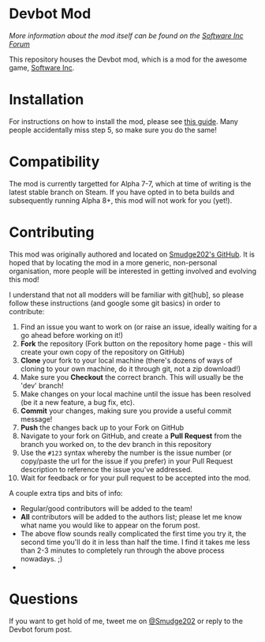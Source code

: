 # Devbot Mod

_More information about the mod itself can be found on the [Software Inc Forum](http://softwareinc.coredumping.com/forum/index.php?topic=519.0)_

This repository houses the Devbot mod, which is a mod for the awesome game, [Software Inc](softwareinc.coredumping.com).

# Installation

For instructions on how to install the mod, please see [this guide](http://softwareinc.coredumping.com/forum/index.php?topic=258.0). Many people accidentally miss step 5, so make sure you do the same!

# Compatibility

The mod is currently targetted for Alpha 7-7, which at time of writing is the latest stable branch on Steam. If you have opted in to beta builds and subsequently running Alpha 8+, this mod will not work for you (yet!).

# Contributing

This mod was originally authored and located on [Smudge202's GitHub](https://github.com/smudge202). It is hoped that by locating the mod in a more generic, non-personal organisation, more people will be interested in getting involved and evolving this mod!

I understand that not all modders will be familiar with git[hub], so please follow these instructions (and google some git basics) in order to contribute:

1. Find an issue you want to work on (or raise an issue, ideally waiting for a go ahead before working on it!)
1. **Fork** the repository (Fork button on the repository home page - this will create your own copy of the repository on GitHub)
1. **Clone** your fork to your local machine (there's dozens of ways of cloning to your own machine, do it through git, not a zip download!)
1. Make sure you **Checkout** the correct branch. This will usually be the 'dev' branch!
1. Make changes on your local machine until the issue has been resolved (be it a new feature, a bug fix, etc).
1. **Commit** your changes, making sure you provide a useful commit message!
1. **Push** the changes back up to your Fork on GitHub
1. Navigate to your fork on GitHub, and create a **Pull Request** from the branch you worked on, to the dev branch in this repository
1. Use the `#123` syntax whereby the number is the issue number (or copy/paste the url for the issue if you prefer) in your Pull Request description to reference the issue you've addressed.
1. Wait for feedback or for your pull request to be accepted into the mod.
 
A couple extra tips and bits of info:

* Regular/good contributors will be added to the team!
* **All** contributors will be added to the authors list; please let me know what name you would like to appear on the forum post.
* The above flow sounds really complicated the first time you try it, the second time you'll do it in less than half the time. I find it takes me less than 2-3 minutes to completely run through the above process nowadays. ;)
* 
# Questions

If you want to get hold of me, tweet me on [@Smudge202](https://twitter.com/smudge202) or reply to the Devbot forum post.
